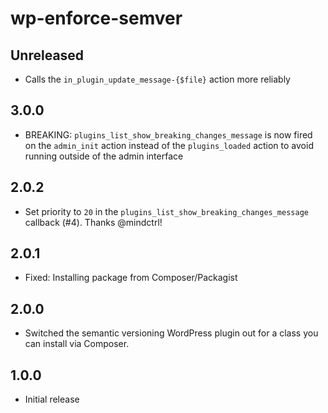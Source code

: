 # wp-enforce-semver

## Unreleased

- Calls the `in_plugin_update_message-{$file}` action more reliably

## 3.0.0

- BREAKING: `plugins_list_show_breaking_changes_message` is now fired on the `admin_init` action instead of the `plugins_loaded` action to avoid running outside of the admin interface

## 2.0.2

- Set priority to `20` in the `plugins_list_show_breaking_changes_message` callback (#4). Thanks @mindctrl!

## 2.0.1

- Fixed: Installing package from Composer/Packagist

## 2.0.0

- Switched the semantic versioning WordPress plugin out for a class you can install via Composer.

## 1.0.0

- Initial release
